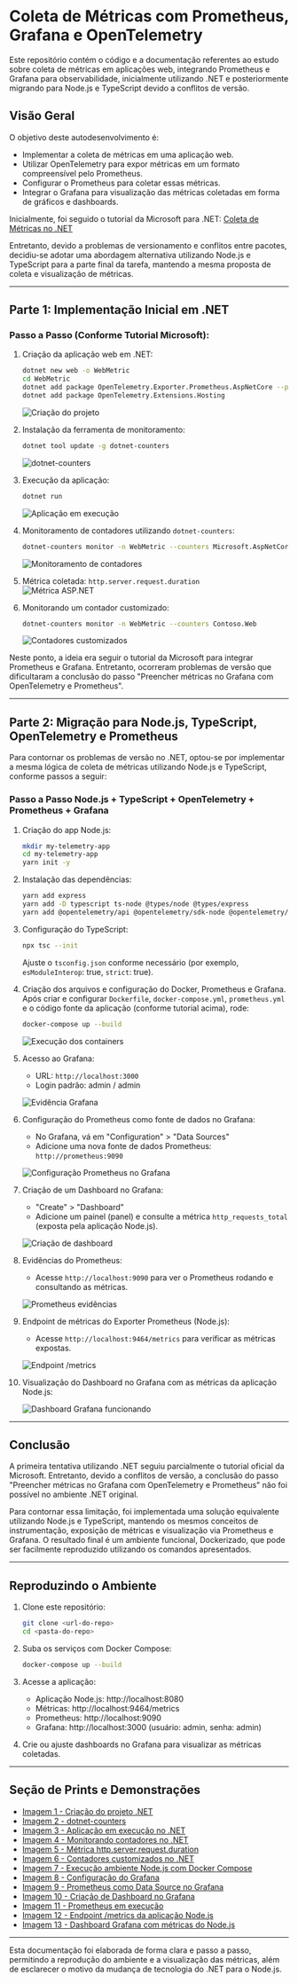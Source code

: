 # Coleta de Métricas com Prometheus, Grafana e OpenTelemetry

Este repositório contém o código e a documentação referentes ao estudo sobre coleta de métricas em aplicações web, integrando Prometheus e Grafana para observabilidade, inicialmente utilizando .NET e posteriormente migrando para Node.js e TypeScript devido a conflitos de versão.

## Visão Geral

O objetivo deste autodesenvolvimento é:

- Implementar a coleta de métricas em uma aplicação web.
- Utilizar OpenTelemetry para expor métricas em um formato compreensível pelo Prometheus.
- Configurar o Prometheus para coletar essas métricas.
- Integrar o Grafana para visualização das métricas coletadas em forma de gráficos e dashboards.

Inicialmente, foi seguido o tutorial da Microsoft para .NET:
[Coleta de Métricas no .NET](https://learn.microsoft.com/pt-br/aspnet/core/log-mon/metrics/metrics?view=aspnetcore-8.0)

Entretanto, devido a problemas de versionamento e conflitos entre pacotes, decidiu-se adotar uma abordagem alternativa utilizando Node.js e TypeScript para a parte final da tarefa, mantendo a mesma proposta de coleta e visualização de métricas.

---

## Parte 1: Implementação Inicial em .NET

### Passo a Passo (Conforme Tutorial Microsoft):

1. Criação da aplicação web em .NET:
   ```bash
   dotnet new web -o WebMetric
   cd WebMetric
   dotnet add package OpenTelemetry.Exporter.Prometheus.AspNetCore --prerelease
   dotnet add package OpenTelemetry.Extensions.Hosting
   ```

   ![Criação do projeto](image.png)

2. Instalação da ferramenta de monitoramento:
   ```bash
   dotnet tool update -g dotnet-counters
   ```
   
   ![dotnet-counters](image-1.png)

3. Execução da aplicação:
   ```bash
   dotnet run
   ```
   
   ![Aplicação em execução](image-2.png)

4. Monitoramento de contadores utilizando `dotnet-counters`:
   ```bash
   dotnet-counters monitor -n WebMetric --counters Microsoft.AspNetCore.Hosting
   ```
   
   ![Monitoramento de contadores](image-3.png)

5. Métrica coletada: `http.server.request.duration`  
   ![Métrica ASP.NET](image-4.png)

6. Monitorando um contador customizado:
   ```bash
   dotnet-counters monitor -n WebMetric --counters Contoso.Web
   ```
   
   ![Contadores customizados](image-5.png)

Neste ponto, a ideia era seguir o tutorial da Microsoft para integrar Prometheus e Grafana. Entretanto, ocorreram problemas de versão que dificultaram a conclusão do passo "Preencher métricas no Grafana com OpenTelemetry e Prometheus".

---

## Parte 2: Migração para Node.js, TypeScript, OpenTelemetry e Prometheus

Para contornar os problemas de versão no .NET, optou-se por implementar a mesma lógica de coleta de métricas utilizando Node.js e TypeScript, conforme passos a seguir:

### Passo a Passo Node.js + TypeScript + OpenTelemetry + Prometheus + Grafana

1. Criação do app Node.js:
   ```bash
   mkdir my-telemetry-app
   cd my-telemetry-app
   yarn init -y
   ```

2. Instalação das dependências:
   ```bash
   yarn add express
   yarn add -D typescript ts-node @types/node @types/express
   yarn add @opentelemetry/api @opentelemetry/sdk-node @opentelemetry/sdk-metrics @opentelemetry/exporter-prometheus
   ```

3. Configuração do TypeScript:
   ```bash
   npx tsc --init
   ```
   
   Ajuste o `tsconfig.json` conforme necessário (por exemplo, `esModuleInterop`: true, `strict`: true).

4. Criação dos arquivos e configuração do Docker, Prometheus e Grafana.  
   Após criar e configurar `Dockerfile`, `docker-compose.yml`, `prometheus.yml` e o código fonte da aplicação (conforme tutorial acima), rode:
   ```bash
   docker-compose up --build
   ```

   ![Execução dos containers](image-7.png)

5. Acesso ao Grafana:
   - URL: `http://localhost:3000`
   - Login padrão: admin / admin

   ![Evidência Grafana](image-6.png)

6. Configuração do Prometheus como fonte de dados no Grafana:
   - No Grafana, vá em "Configuration" > "Data Sources"
   - Adicione uma nova fonte de dados Prometheus: `http://prometheus:9090`

   ![Configuração Prometheus no Grafana](image-8.png)

7. Criação de um Dashboard no Grafana:
   - "Create" > "Dashboard"
   - Adicione um painel (panel) e consulte a métrica `http_requests_total` (exposta pela aplicação Node.js).

   ![Criação de dashboard](image-9.png)

8. Evidências do Prometheus:
   - Acesse `http://localhost:9090` para ver o Prometheus rodando e consultando as métricas.
   
   ![Prometheus evidências](image-10.png)

9. Endpoint de métricas do Exporter Prometheus (Node.js):
   - Acesse `http://localhost:9464/metrics` para verificar as métricas expostas.
   
   ![Endpoint /metrics](image-11.png)

10. Visualização do Dashboard no Grafana com as métricas da aplicação Node.js:
    
    ![Dashboard Grafana funcionando](image-12.png)

---

## Conclusão

A primeira tentativa utilizando .NET seguiu parcialmente o tutorial oficial da Microsoft. Entretanto, devido a conflitos de versão, a conclusão do passo "Preencher métricas no Grafana com OpenTelemetry e Prometheus" não foi possível no ambiente .NET original.

Para contornar essa limitação, foi implementada uma solução equivalente utilizando Node.js e TypeScript, mantendo os mesmos conceitos de instrumentação, exposição de métricas e visualização via Prometheus e Grafana. O resultado final é um ambiente funcional, Dockerizado, que pode ser facilmente reproduzido utilizando os comandos apresentados.

---

## Reproduzindo o Ambiente

1. Clone este repositório:
   ```bash
   git clone <url-do-repo>
   cd <pasta-do-repo>
   ```

2. Suba os serviços com Docker Compose:
   ```bash
   docker-compose up --build
   ```

3. Acesse a aplicação:
   - Aplicação Node.js: http://localhost:8080
   - Métricas: http://localhost:9464/metrics
   - Prometheus: http://localhost:9090
   - Grafana: http://localhost:3000 (usuário: admin, senha: admin)

4. Crie ou ajuste dashboards no Grafana para visualizar as métricas coletadas.

---

## Seção de Prints e Demonstrações

- [Imagem 1 - Criação do projeto .NET](image.png)
- [Imagem 2 - dotnet-counters](image-1.png)
- [Imagem 3 - Aplicação em execução no .NET](image-2.png)
- [Imagem 4 - Monitorando contadores no .NET](image-3.png)
- [Imagem 5 - Métrica http.server.request.duration](image-4.png)
- [Imagem 6 - Contadores customizados no .NET](image-5.png)
- [Imagem 7 - Execução ambiente Node.js com Docker Compose](image-7.png)
- [Imagem 8 - Configuração do Grafana](image-6.png)
- [Imagem 9 - Prometheus como Data Source no Grafana](image-8.png)
- [Imagem 10 - Criação de Dashboard no Grafana](image-9.png)
- [Imagem 11 - Prometheus em execução](image-10.png)
- [Imagem 12 - Endpoint /metrics da aplicação Node.js](image-11.png)
- [Imagem 13 - Dashboard Grafana com métricas do Node.js](image-12.png)

---

Esta documentação foi elaborada de forma clara e passo a passo, permitindo a reprodução do ambiente e a visualização das métricas, além de esclarecer o motivo da mudança de tecnologia do .NET para o Node.js.